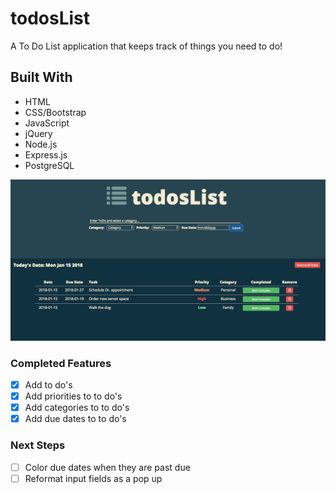 # todosList

A To Do List application that keeps track of things you need to do!

## Built With

- HTML
- CSS/Bootstrap
- JavaScript
- jQuery
- Node.js
- Express.js
- PostgreSQL

![screenshot](images/todoList.png)

### Completed Features

- [x] Add to do's
- [x] Add priorities to to do's
- [x] Add categories to to do's
- [x] Add due dates to to do's

### Next Steps

- [ ] Color due dates when they are past due
- [ ] Reformat input fields as a pop up
